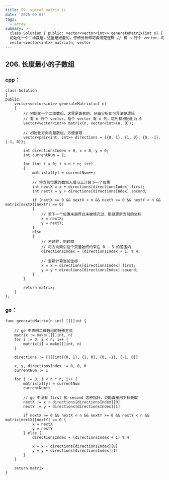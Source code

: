 ```yaml
---
title: 59. spiral matrix ii
date: '2025-09-03'
tags:
  - array
summary: >-
  class Solution { public: vector<vector<int>> generateMatrix(int n) { //
  初始化一个二维数组，这里是嵌套的，仔细分析即可弄清楚逻辑 // 有 n 行个 vector，每个 vector 有 n 列，每列都初始化为 0
  vector<vector<int>> matrix(n, vector
---
```

## 206. 长度最小的子数组
### cpp：

    class Solution
    {
    public:
        vector<vector<int>> generateMatrix(int n)
        {
            // 初始化一个二维数组，这里是嵌套的，仔细分析即可弄清楚逻辑
            // 有 n 行个 vector，每个 vector 有 n 列，每列都初始化为 0
            vector<vector<int>> matrix(n, vector<int>(n, 0));

            // 初始化方向向量数组，方便拿取
            vector<pair<int, int>> directions = {{0, 1}, {1, 0}, {0, -1}, {-1, 0}};

            int directionsIndex = 0, x = 0, y = 0;
            int currentNum = 1;

            for (int i = 0; i < n * n; i++)
            {
                matrix[x][y] = currentNum++;

                // 将当前位置的数填入后马上计算下一个位置
                int nextX = x + directions[directionsIndex].first;
                int nextY = y + directions[directionsIndex].second;

                if (nextX >= 0 && nextX < n && nextY >= 0 && nextY < n && matrix[nextX][nextY] == 0)
                {
                    // 若下一个位置未越界且未被填充过，那就更新当前的坐标
                    x = nextX;
                    y = nextY;
                }
                else
                {
                    // 若越界，则转向
                    // 将方向索引这个变量始终约束在 0 - 3 的范围内
                    directionsIndex = (directionsIndex + 1) % 4;

                    // 重新计算当前坐标
                    x = x + directions[directionsIndex].first;
                    y = y + directions[directionsIndex].second;
                }
            }

            return matrix;
        }
    };

### go：

    func generateMatrix(n int) [][]int {

        // go 中声明二维数组的特殊方式
        matrix := make([][]int, n)
        for i := 0; i < n; i++ {
            matrix[i] = make([]int, n)
        }

        directions := [][]int{{0, 1}, {1, 0}, {0, -1}, {-1, 0}}

        x, y, directionsIndex := 0, 0, 0
        currentNum := 1

        for i := 0; i < n * n; i++ {
            matrix[x][y] = currentNum
            currentNum++

            // go 中没有 first 和 second 这种指针，只能直接用下标获取
            nextX := x + directions[directionsIndex][0]
            nextY := y + directions[directionsIndex][1]

            if nextX >= 0 && nextX < n && nextY >= 0 && nextY < n && matrix[nextX][nextY] == 0 {
                x = nextX
                y = nextY
            } else {
                directionsIndex = (directionsIndex + 1) % 4

                x = x + directions[directionsIndex][0]
                y = y + directions[directionsIndex][1]
            }
        }

        return matrix
    }
